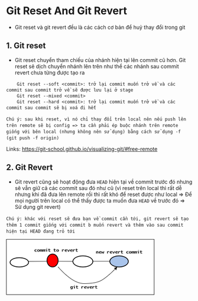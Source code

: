 # Git Reset And Git Revert

- Git reset và git revert đều là các cách cơ bản để huỷ thay đổi trong git

## 1. Git reset

- Git reset chuyển tham chiếu của nhánh hiện tại lên commit cũ hơn. Git reset sẽ dịch chuyển nhánh lên trên như thể các nhánh sau commit revert chưa từng được tạo ra

```
    Git reset --soft <commit>: trở lại commit muốn trở về và các commit sau commit trở về sẽ được lưu lại ở stage
    Git reset --mixed <commit>
    Git reset --hard <commit>: trở lại commit muốn trở về và các commit sau commit sẽ bị xoá đi hết

```

`Chú ý: sau khi reset, vì nó chỉ thay đổi trên local nên nếu push lên trên remote sẽ bị config => ta cần phải ép buộc nhánh trên remote giống với bên local (nhưng không nên sử dụng) bằng cách sử dụng -f (git push -f origin)`

Links: https://git-school.github.io/visualizing-git/#free-remote

## 2. Git Revert
- Git revert cũng sẽ hoạt động đưa `HEAD` hiện tại về commit trước đó nhưng sẽ vẫn giữ cả các commit sau đó như cũ (vì reset trên local thì rất dễ nhưng khi đã đưa lên remote rồi thì rất khó để reset được như local => Để mọi người trên local có thể thấy được ta muốn đưa `HEAD` về trước đó => Sử dụng git revert)

`Chú ý: khác với reset sẽ đưa bạn về commit cần tới, git revert sẽ tạo thêm 1 commit giống với commit b muốn revert và thêm vào sau commit hiện tại HEAD đang trỏ tới`


![Git revert](asset/git-revert-2.png)

